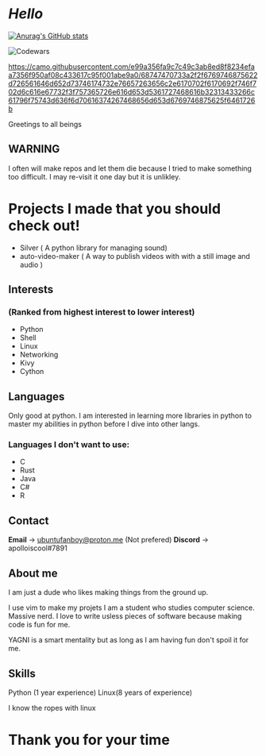 # *Hello*


[![Anurag's GitHub stats](https://github-readme-stats.vercel.app/api?username=Ubuntufanboy)](https://github.com/anuraghazra/github-readme-stats)

![Codewars](https://img.shields.io/badge/Codewars-B1361E?style=for-the-badge&logo=codewars&logoColor=grey)

https://camo.githubusercontent.com/e99a356fa9c7c49c3ab8ed8f8234efaa7356f950af08c433617c95f001abe9a0/68747470733a2f2f6769746875622d726561646d652d73746174732e76657263656c2e6170702f6170692f746f702d6c616e67732f3f757365726e616d653d5361727468616b32313433266c61796f75743d636f6d70616374267468656d653d6769746875625f6461726b

Greetings to all beings


## WARNING

I often will make repos and let them die because I tried to make something too difficult. I may re-visit it one day but it is unlikley. 

# Projects I made that you should check out!

- Silver ( A python library for managing sound)
- auto-video-maker ( A way to publish videos with with a still image and audio )

## Interests
### (Ranked from highest interest to lower interest)

- Python
- Shell
- Linux
- Networking
- Kivy
- Cython

## Languages

Only good at python. I am interested in learning more libraries in python to master my abilities in python before I dive into other langs. 

### Languages I don't want to use:

- C
- Rust
- Java
- C#
- R

## Contact

**Email** -> ubuntufanboy@proton.me (Not prefered)
**Discord** -> apolloiscool#7891


## About me

I am just a dude who likes making things from the ground up.

I use vim to make my projets I am a student who studies computer science. Massive nerd. I love to write usless pieces of software because making code is fun for me. 

YAGNI is a smart mentality but as long as I am having fun don't spoil it for me. 

## Skills 

Python (1 year experience)
Linux(8 years of experience)

I know the ropes with linux

# Thank you for your time
